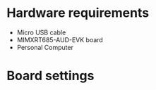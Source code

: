 Hardware requirements
=====================
- Micro USB cable
- MIMXRT685-AUD-EVK board
- Personal Computer

Board settings
============

